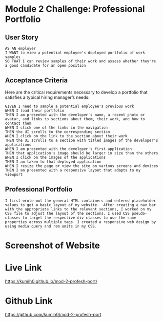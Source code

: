 # Module 2 Challenge: Professional Portfolio

## User Story

```
AS AN employer
I WANT to view a potential employee's deployed portfolio of work samples
SO THAT I can review samples of their work and assess whether they're a good candidate for an open position
```


## Acceptance Criteria

Here are the critical requirements necessary to develop a portfolio that satisfies a typical hiring manager’s needs:

```
GIVEN I need to sample a potential employee's previous work
WHEN I load their portfolio
THEN I am presented with the developer's name, a recent photo or avatar, and links to sections about them, their work, and how to contact them
WHEN I click one of the links in the navigation
THEN the UI scrolls to the corresponding section
WHEN I click on the link to the section about their work
THEN the UI scrolls to a section with titled images of the developer's applications
WHEN I am presented with the developer's first application
THEN that application's image should be larger in size than the others
WHEN I click on the images of the applications
THEN I am taken to that deployed application
WHEN I resize the page or view the site on various screens and devices
THEN I am presented with a responsive layout that adapts to my viewport
```

## Professional Portfolio
    I first wrote out the general HTML containers and entered placeholder values to get a basic layout of my website.  After creating a nav bar with the appropriate links to the relevant sections, I worked on my CSS file to adjust the layout of the sections. I used CSS pseudo-classes to target the respective div classes to use the same properties across multiple tags. I created a responsive web design by using media query and rem units in my CSS.

# Screenshot of Website

# Live Link
https://kumih0.github.io/mod-2-profesh-port/

# Github Link
https://github.com/kumih0/mod-2-profesh-port